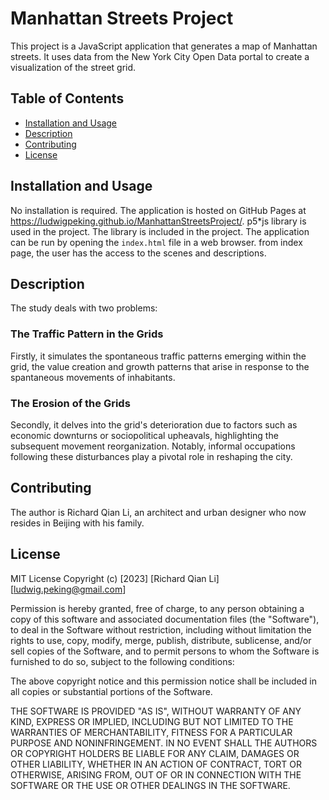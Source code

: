 # Manhattan Streets Project

This project is a JavaScript application that generates a map of Manhattan streets. It uses data from the New York City Open Data portal to create a visualization of the street grid.

## Table of Contents

- [Installation and Usage](#installation)
- [Description](#description)
- [Contributing](#contributing)
- [License](#license)

## Installation and Usage

No installation is required. The application is hosted on GitHub Pages at https://ludwigpeking.github.io/ManhattanStreetsProject/. 
p5*js library is used in the project. The library is included in the project. The application can be run by opening the `index.html` file in a web browser.
from index page, the user has the access to the scenes and descriptions.

## Description

The study deals with two problems:
### The Traffic Pattern in the Grids
Firstly, it simulates the spontaneous traffic patterns emerging within the grid, the value creation and growth patterns that arise in response to the spantaneous movements of inhabitants. 
### The Erosion of the Grids
Secondly, it delves into the grid's deterioration due to factors such as economic downturns or sociopolitical upheavals, highlighting the subsequent movement reorganization. Notably, informal occupations following these disturbances play a pivotal role in reshaping the city.

## Contributing

The author is Richard Qian Li, an architect and urban designer who now resides in Beijing with his family. 


## License

MIT License
Copyright (c) [2023] [Richard Qian Li] [ludwig.peking@gmail.com]

Permission is hereby granted, free of charge, to any person obtaining a copy of this software and associated documentation files (the "Software"), to deal in the Software without restriction, including without limitation the rights to use, copy, modify, merge, publish, distribute, sublicense, and/or sell copies of the Software, and to permit persons to whom the Software is furnished to do so, subject to the following conditions:

The above copyright notice and this permission notice shall be included in all copies or substantial portions of the Software.

THE SOFTWARE IS PROVIDED "AS IS", WITHOUT WARRANTY OF ANY KIND, EXPRESS OR IMPLIED, INCLUDING BUT NOT LIMITED TO THE WARRANTIES OF MERCHANTABILITY, FITNESS FOR A PARTICULAR PURPOSE AND NONINFRINGEMENT. IN NO EVENT SHALL THE AUTHORS OR COPYRIGHT HOLDERS BE LIABLE FOR ANY CLAIM, DAMAGES OR OTHER LIABILITY, WHETHER IN AN ACTION OF CONTRACT, TORT OR OTHERWISE, ARISING FROM, OUT OF OR IN CONNECTION WITH THE SOFTWARE OR THE USE OR OTHER DEALINGS IN THE SOFTWARE.
